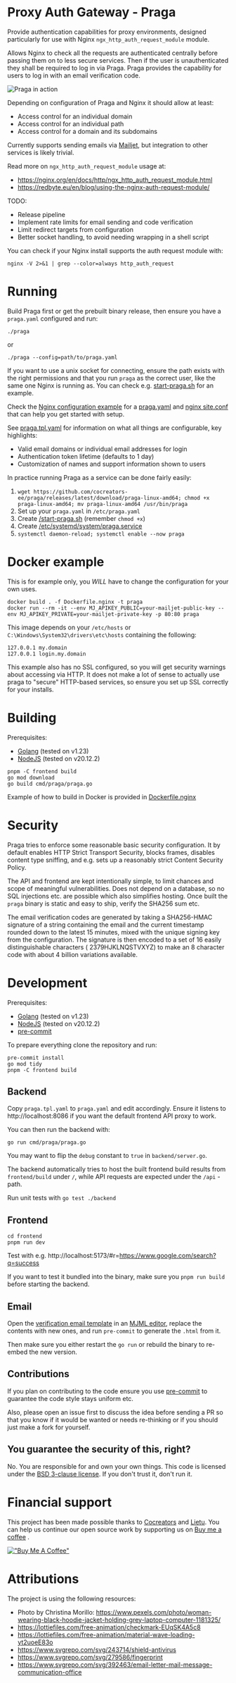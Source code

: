 # Proxy Auth Gateway - Praga

Provide authentication capabilities for proxy environments, designed particularly for use with
Nginx `ngx_http_auth_request_module` module.

Allows Nginx to check all the requests are authenticated centrally before passing them on to less secure
services. Then if the user is unauthenticated they shall be required to log in via Praga. Praga provides the
capability for users to log in with an email verification code.

![Praga in action](./praga.gif)

Depending on configuration of Praga and Nginx it should allow at least:

- Access control for an individual domain
- Access control for an individual path
- Access control for a domain and its subdomains

Currently supports sending emails via [Mailjet](https://www.mailjet.com), but integration to other services is
likely trivial.

Read more on `ngx_http_auth_request_module` usage at:

- https://nginx.org/en/docs/http/ngx_http_auth_request_module.html
- https://redbyte.eu/en/blog/using-the-nginx-auth-request-module/

TODO:

- Release pipeline
- Implement rate limits for email sending and code verification
- Limit redirect targets from configuration
- Better socket handling, to avoid needing wrapping in a shell script

You can check if your Nginx install supports the auth request module with:

```shell
nginx -V 2>&1 | grep --color=always http_auth_request
```

# Running

Build Praga first or get the prebuilt binary release, then ensure you have a `praga.yaml` configured and run:

```shell
./praga
```

or

```shell
./praga --config=path/to/praga.yaml
```

If you want to use a unix socket for connecting, ensure the path exists with the right permissions and that
you run `praga` as the correct user, like the same one Nginx is running as. You can check
e.g. [start-praga.sh](./start-praga.sh) for an example.

Check the [Nginx configuration example](./examples/nginx) for a [praga.yaml](./examples/nginx/praga.yaml) and
[nginx site.conf](./examples/nginx/nginx-site.conf) that can help you get started with setup.

See [praga.tpl.yaml](./praga.tpl.yaml) for information on what all things are configurable, key highlights:

- Valid email domains or individual email addresses for login
- Authentication token lifetime (defaults to 1 day)
- Customization of names and support information shown to users

In practice running Praga as a service can be done fairly easily:

1. `wget https://github.com/cocreators-ee/praga/releases/latest/download/praga-linux-amd64; chmod +x praga-linux-amd64; mv praga-linux-amd64 /usr/bin/praga`
2. Set up your `praga.yaml` in `/etc/praga.yaml`
3. Create [/start-praga.sh](./start-praga.sh) (remember `chmod +x`)
4. Create [/etc/systemd/system/praga.service](./praga.service)
5. `systemctl daemon-reload; systemctl enable --now praga`

# Docker example

This is for example only, you *WILL* have to change the configuration for your own uses.

```shell
docker build . -f Dockerfile.nginx -t praga
docker run --rm -it --env MJ_APIKEY_PUBLIC=your-mailjet-public-key --env MJ_APIKEY_PRIVATE=your-mailjet-private-key -p 80:80 praga
```

This image depends on your `/etc/hosts` or `C:\Windows\System32\drivers\etc\hosts` containing the following:

```
127.0.0.1 my.domain
127.0.0.1 login.my.domain
```

This example also has no SSL configured, so you will get security warnings about accessing via HTTP. It does
not make a lot of sense to actually use praga to "secure" HTTP-based services, so ensure you set up SSL
correctly for your installs.

# Building

Prerequisites:

- [Golang](https://go.dev/doc/install) (tested on v1.23)
- [NodeJS](https://nodejs.org/en/download) (tested on v20.12.2)

```shell
pnpm -C frontend build
go mod download
go build cmd/praga/praga.go
```

Example of how to build in Docker is provided in [Dockerfile.nginx](./Dockerfile.nginx)

# Security

Praga tries to enforce some reasonable basic security configuration. It by default enables HTTP Strict
Transport Security, blocks frames, disables content type sniffing, and e.g. sets up a reasonably strict
Content Security Policy.

The API and frontend are kept intentionally simple, to limit chances and scope of meaningful vulnerabilities.
Does not depend on a database, so no SQL injections etc. are possible which also simplifies hosting. Once
built the `praga` binary is static and easy to ship, verify the SHA256 sum etc.

The email verification codes are generated by taking a SHA256-HMAC signature of a string containing the email
and the current timestamp rounded down to the latest 15 minutes, mixed with the unique signing key from the
configuration. The signature is then encoded to a set of 16 easily distinguishable characters (
2379HJKLNQSTVXYZ) to make an 8 character code with about 4 billion variations available.

# Development

Prerequisites:

- [Golang](https://go.dev/doc/install) (tested on v1.23)
- [NodeJS](https://nodejs.org/en/download) (tested on v20.12.2)
- [pre-commit](https://pre-commit.com/#install)

To prepare everything clone the repository and run:

```shell
pre-commit install
go mod tidy
pnpm -C frontend build
```

## Backend

Copy `praga.tpl.yaml` to `praga.yaml` and edit accordingly. Ensure it listens to http://localhost:8086 if you
want the default frontend API proxy to work.

You can then run the backend with:

```shell
go run cmd/praga/praga.go
```

You may want to flip the `debug` constant to `true` in `backend/server.go`.

The backend automatically tries to host the built frontend build results from `frontend/build` under `/`,
while API requests are expected under the `/api` -path.

Run unit tests with `go test ./backend`

## Frontend

```shell
cd frontend
pnpm run dev
```

Test with e.g. http://localhost:5173/#r=https://www.google.com/search?q=success

If you want to test it bundled into the binary, make sure you `pnpm run build` before starting the backend.

## Email

Open the [verification email template](./email/verification.mjml) in
an [MJML editor](https://mjml.io/try-it-live/), replace the contents with new ones, and run `pre-commit` to
generate the `.html` from it.

Then make sure you either restart the `go run` or rebuild the binary to re-embed the new version.

## Contributions

If you plan on contributing to the code ensure you use
[pre-commit](https://pre-commit.com/#install) to guarantee the code style stays uniform
etc.

Also, please open an issue first to discuss the idea before sending a PR so that you
know if it would be wanted or needs re-thinking or if you should just make a fork for
yourself.

## You guarantee the security of this, right?

No. You are responsible for and own your own things. This code is licensed under
the [BSD 3-clause license](LICENSE.md). If you don't trust it, don't run it.

# Financial support

This project has been made possible thanks to [Cocreators](https://cocreators.ee)
and [Lietu](https://lietu.net). You
can help us continue our open source work by supporting us
on [Buy me a coffee](https://www.buymeacoffee.com/cocreators)
.

[!["Buy Me A Coffee"](https://www.buymeacoffee.com/assets/img/custom_images/orange_img.png)](https://www.buymeacoffee.com/cocreators)

# Attributions

The project is using the following resources:

- Photo by Christina
  Morillo: https://www.pexels.com/photo/woman-wearing-black-hoodie-jacket-holding-grey-laptop-computer-1181325/
- https://lottiefiles.com/free-animation/checkmark-EUqSK4A5c8
- https://lottiefiles.com/free-animation/material-wave-loading-yt2uoeE83o
- https://www.svgrepo.com/svg/243714/shield-antivirus
- https://www.svgrepo.com/svg/279586/fingerprint
- https://www.svgrepo.com/svg/392463/email-letter-mail-message-communication-office
